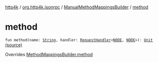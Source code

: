 [http4k](../../index.md) / [org.http4k.jsonrpc](../index.md) / [ManualMethodMappingsBuilder](index.md) / [method](./method.md)

# method

`fun method(name: `[`String`](https://kotlinlang.org/api/latest/jvm/stdlib/kotlin/-string/index.html)`, handler: `[`RequestHandler`](../-request-handler.md)`<`[`NODE`](index.md#NODE)`, `[`NODE`](index.md#NODE)`>): `[`Unit`](https://kotlinlang.org/api/latest/jvm/stdlib/kotlin/-unit/index.html) [(source)](https://github.com/http4k/http4k/blob/master/http4k-jsonrpc/src/main/kotlin/org/http4k/jsonrpc/ManualMethodMappingsBuilder.kt#L9)

Overrides [MethodMappingsBuilder.method](../-method-mappings-builder/method.md)

